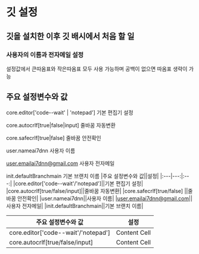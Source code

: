 # 깃 설정

## 깃을 설치한 이후 깃 배시에서 처음 할 일
### 사용자의 이름과 전자메일 설정
설정값에서 큰따옴표와 작은따옴표 모두 사용 가능하며 공백이 없으면 따옴표 생략이 가능

## 주요 설정변수와 값
core.editor['code--wait' | 'notepad']  기본 편집기 설정

core.autocrlf[true|false|input]        줄바꿈 자동변환

core.safecrlf[true|false]              줄바꿈 안전확인

user.nameai7dnn                        사용자 이름

user.emailai7dnn@gmail.com             사용자 전자메일

init.defaultBranchmain                 기본 브랜치 이름
|주요 설정변수와 값||설정|
|:---|---:|:---:|
|core.editor['code--wait'/'notepad']||기본 편집기 설정|
|core.autocrlf[true/false/input]||줄바꿈 자동변환|
|core.safecrlf[true/false] ||줄바꿈 안전확인|
|user.nameai7dnn||사용자 이름|
|user.emailai7dnn@gmail.com||사용자 전자메일|
|init.defaultBranchmain||기본 브랜치 이름|

|주요 설정변수와 값| 설정 |
| ------------ | ------------- |
| core.editor['code--wait'/'notepad'] | Content Cell  |
| core.autocrlf[true/false/input] | Content Cell  |
